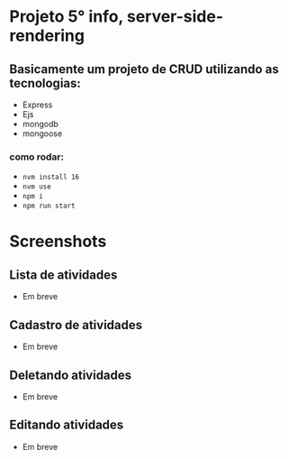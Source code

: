 # Projeto 5° info, server-side-rendering

## Basicamente um projeto de CRUD utilizando as tecnologias:
- Express
- Ejs
- mongodb
- mongoose

### como rodar:
- `nvm install 16`
- `nvm use`
- `npm i`
- `npm run start`

# Screenshots

## Lista de atividades
- Em breve

## Cadastro de atividades
- Em breve

## Deletando atividades
- Em breve

## Editando atividades
- Em breve